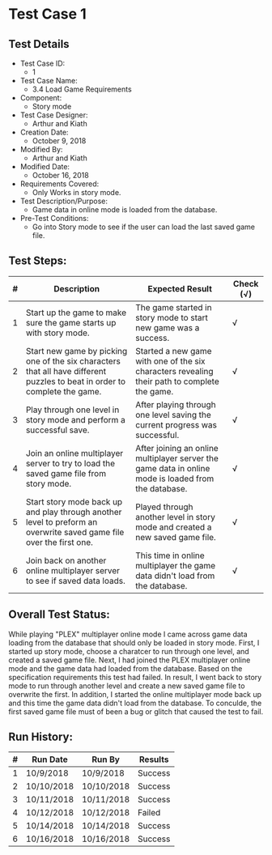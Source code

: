 # Test Case 1 

## Test Details

* Test Case ID:
  * 1
* Test Case Name:
  * 3.4 Load Game Requirements
* Component: 
  * Story mode
* Test Case Designer:
  * Arthur and Kiath
* Creation Date:
  * October 9, 2018
* Modified By:
  * Arthur and Kiath
* Modified Date:
  * October 16, 2018
* Requirements Covered:
  * Only Works in story mode.
* Test Description/Purpose:
  * Game data in online mode is loaded from the database.
* Pre-Test Conditions:
  * Go into Story mode to see if the user can load the last saved game file.

## Test Steps: 
| # | Description | Expected Result | Check (√) |
| --- | --- | --- | --- |
| 1 |Start up the game to make sure the game starts up with story mode.|The game started in story mode to start new game was a success.|√|			
| 2 |Start new game by picking one of the six characters that all have different puzzles to beat in order to complete the game.|Started a new game with one of the six characters revealing their path to complete the game.|√|			
| 3 |Play through one level in story mode and perform a successful save.|After playing through one level saving the current progress was successful.|√|			
| 4 |Join an online multiplayer server to try to load the saved game file from story mode.|After joining an online multiplayer server the game data in online mode is loaded from the database.|√|			
| 5 |Start story mode back up and play through another level to preform an overwrite saved game file over the first one.|Played through another level in story mode and created a new saved game file.|√|			
| 6 |Join back on another online multiplayer server to see if saved data loads.|This time in online multiplayer the game data didn't load from the database.|√|						

## Overall Test Status: 
While playing "PLEX" multiplayer online mode I came across game data loading from the database that should only be loaded in story mode. First, I started up story mode, choose a charatcer to run through one level, and created a saved game file. Next, I had joined the PLEX multiplayer online mode and the game data had loaded from the database. Based on the specification requirements this test had failed. In result, I went back to story mode to run through another level and create a new saved game file to overwrite the first. In addition, I started the online multiplayer mode back up and this time the game data didn't load from the database. To conculde, the first saved game file must of been a bug or glitch that caused the test to fail.   

## Run History:
| # |	Run Date |	Run By |	Results |
| --- | --- | --- | --- |
| 1 | 10/9/2018 | 10/9/2018 | Success |			
| 2 | 10/10/2018 | 10/10/2018 | Success |			
| 3 | 10/11/2018 | 10/11/2018 | Success |
| 4 | 10/12/2018 | 10/12/2018 | Failed |
| 5 | 10/14/2018 | 10/14/2018 | Success |
| 6 | 10/16/2018 | 10/16/2018 | Success |


